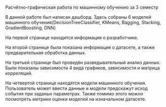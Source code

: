 Расчётно-графическая работа по машинному обучению за 3 семестр

В данной работе был написан дашборд. Здесь собраны 6 моделей машинного обучения(DecisionTreeClassifier, KMeans, Bagging, Stacking, GradientBoosting, DNN)

На первой странице находится информация о разработчике.

На второй странице была показана информация о датасете, а также предварительная обработка данных.

На третьей странице был проведён разведывательный анализ данных. Были показаны зависимости 4 вида графиков, зависимости и матрица корреляций.

На четвертой странице находятся модели машинного обучения. Пользователь может ввести данные и модели предскажут исход события при заданых параметрах. Также помимо этого можно посмотреть метрики оценки моделей на изначальном датасете.
